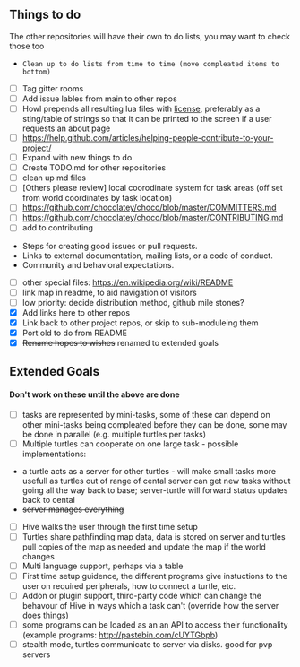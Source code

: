## Things to do
The other repositories will have their own to do lists, you may want to check those too
*     Clean up to do lists from time to time (move compleated items to bottom)
* [ ] Tag gitter rooms
* [ ] Add issue lables from main to other repos
* [ ] Howl prepends all resulting lua files with [license](https://github.com/CC-Hive/Main/blob/master/LICENSE.txt), preferably as a sting/table of strings so that it can be printed to the screen if a user requests an about page
* [ ] https://help.github.com/articles/helping-people-contribute-to-your-project/
* [ ] Expand with new things to do
* [ ] Create TODO.md for other repositories
* [ ] clean up md files
* [ ] [Others please review] local coorodinate system for task areas (off set from world coordinates by task location)
* [ ] https://github.com/chocolatey/choco/blob/master/COMMITTERS.md
* [ ] https://github.com/chocolatey/choco/blob/master/CONTRIBUTING.md
* [ ] add to contributing
 * Steps for creating good issues or pull requests.
 * Links to external documentation, mailing lists, or a code of conduct.
 * Community and behavioral expectations.
* [ ] other special files: https://en.wikipedia.org/wiki/README
* [ ] link map in readme, to aid navigation of visitors
* [ ] low priority: decide distribution method, github mile stones?
* [x] Add links here to other repos
* [x] Link back to other project repos, or skip to sub-moduleing them
* [x] Port old to do from README
* [x] ~~Rename hopes to wishes~~ renamed to extended goals

## Extended Goals
#### Don't work on these until the above are done
* [ ] tasks are represented by mini-tasks, some of these can depend on other mini-tasks being compleated before they can be done, some may be done in parallel (e.g. multiple turtles per tasks)
* [ ] Multiple turtles can cooperate on one large task - possible implementations:
 * a turtle acts as a server for other turtles - will make small tasks more usefull as turtles out of range of cental server can get new tasks without going all the way back to base; server-turtle will forward status updates back to cental 
 * ~~server manages everything~~
* [ ] Hive walks the user through the first time setup
* [ ] Turtles share pathfinding map data, data is stored on server and turtles pull copies of the map as needed and update the map if the world changes
* [ ] Multi language support, perhaps via a table
* [ ] First time setup guidence, the different programs give instuctions to the user on required peripherals, how to connect a turtle, etc.
* [ ] Addon or plugin support, third-party code which can change the behavour of Hive in ways which a task can't (override how the server does things)
* [ ] some programs can be loaded as an an API to access their functionality (example programs: http://pastebin.com/cUYTGbpb)
* [ ] stealth mode, turtles communicate to server via disks. good for pvp servers
